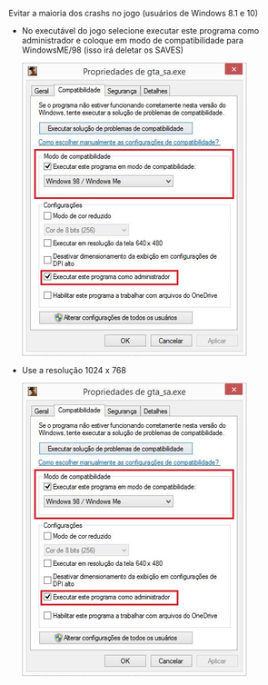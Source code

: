 Evitar a maioria dos crashs no jogo (usuários de Windows 8.1 e 10)

<ul>
<li><p>No executável do jogo selecione executar este programa como administrador e coloque em modo de compatibilidade para WindowsME/98 (isso irá deletar os SAVES)</p>
    <img src=".assets/compatibilidade.JPG">
    </li>

<li><p>Use a resolução 1024 x 768</p>
<img src=".assets/compatibilidade.JPG">
    </li>

</ul>

